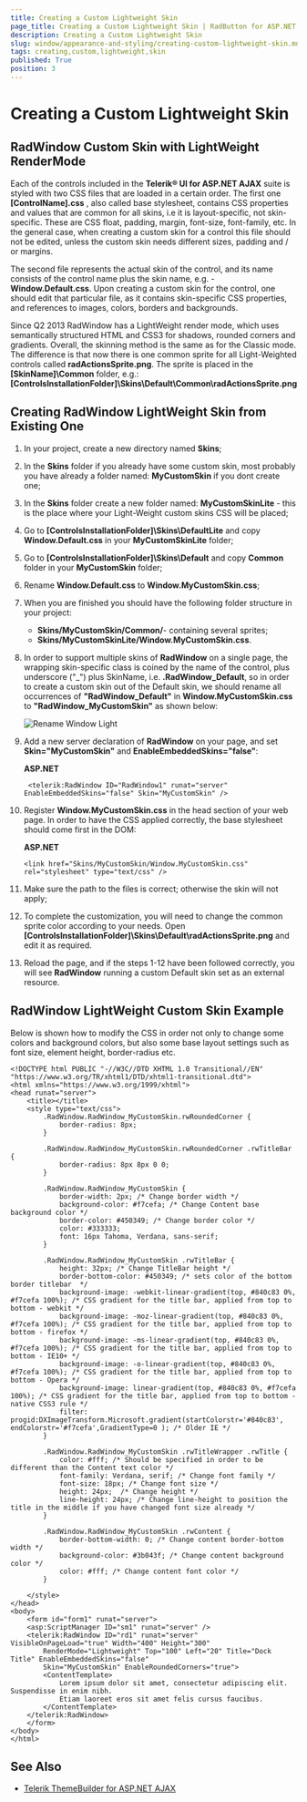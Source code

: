 ```yaml
---
title: Creating a Custom Lightweight Skin
page_title: Creating a Custom Lightweight Skin | RadButton for ASP.NET AJAX Documentation
description: Creating a Custom Lightweight Skin
slug: window/appearance-and-styling/creating-custom-lightweight-skin.md
tags: creating,custom,lightweight,skin
published: True
position: 3
---
```


# Creating a Custom Lightweight Skin

## RadWindow Custom Skin with LightWeight RenderMode

Each of the controls included in the **Telerik® UI for ASP.NET AJAX** suite is styled with two CSS files that are loaded in a certain order. The first one **[ControlName].css** , also called base stylesheet, contains CSS properties and values that are common for all skins, i.e it is layout-specific, not skin-specific. These are CSS float, padding, margin, font-size, font-family, etc. In the general case, when creating a custom skin for a control this file should not be edited, unless the custom skin needs different sizes, padding and / or margins. 

The second file represents the actual skin of the control, and its name consists of the control name plus the skin name, e.g. - **Window.Default.css**. Upon creating a custom skin for the control, one should edit that particular file, as it contains skin-specific CSS properties, and references to images, colors, borders and backgrounds. 

Since Q2 2013 RadWindow has a LightWeight render mode, which uses semantically structured HTML and CSS3 for shadows, rounded corners and gradients. Overall, the skinning method is the same as for the Classic mode. The difference is that now there is one common sprite for all Light-Weighted controls called **radActionsSprite.png**. The sprite is placed in the **[SkinName]\Common** folder, e.g.: **[ControlsInstallationFolder]\Skins\Default\Common\radActionsSprite.png**

## Creating RadWindow LightWeight Skin from Existing One

1. In your project, create a new directory named **Skins**; 

2. In the **Skins** folder if you already have some custom skin, most probably you have already a folder named: **MyCustomSkin** if you dont  create one; 

3. In the **Skins** folder create a new folder named: **MyCustomSkinLite** - this is the place where your Light-Weight custom skins CSS will be placed; 

4. Go to **[ControlsInstallationFolder]\Skins\DefaultLite** and copy **Window.Default.css** in your **MyCustomSkinLite** folder; 

5. Go to **[ControlsInstallationFolder]\Skins\Default** and copy **Common** folder in your **MyCustomSkin** folder; 

6. Rename **Window.Default.css** to **Window.MyCustomSkin.css**; 

7. When you are finished you should have the following folder structure in your project:
	* **Skins/MyCustomSkin/Common/**- containing several sprites; 
	* **Skins/MyCustomSkinLite/Window.MyCustomSkin.css**. 


8. In order to support multiple skins of **RadWindow** on a single page, the wrapping skin-specific class is coined by the name of the control, plus underscore ("_") plus SkinName, i.e. **.RadWindow_Default**, so in order to create a custom skin out of the Default skin, we should rename all occurrences of **"RadWindow_Default"** in **Window.MyCustomSkin.css** to **"RadWindow_MyCustomSkin"** as shown below: 

	![Rename Window Light](images/RenameWindowLight.png)

9. Add a new server declaration of **RadWindow** on your page, and set **Skin="MyCustomSkin"** and **EnableEmbeddedSkins="false"**: 

	**ASP.NET**
	
		<telerik:RadWindow ID="RadWindow1" runat="server"  EnableEmbeddedSkins="false" Skin="MyCustomSkin" />
		
10. Register **Window.MyCustomSkin.css** in the head section of your web page. In order to have the CSS applied correctly, the base stylesheet should come first in the DOM:

	**ASP.NET**
	
		<link href="Skins/MyCustomSkin/Window.MyCustomSkin.css" rel="stylesheet" type="text/css" />
		
1. Make sure the path to the files is correct; otherwise the skin will not apply;

2. To complete the customization, you will need to change the common sprite color according to your needs. Open **[ControlsInstallationFolder]\Skins\Default\radActionsSprite.png** and edit it as required. 

3. Reload the page, and if the steps 1-12 have been followed correctly, you will see **RadWindow** running a custom Default skin set as an external resource. 

## RadWindow LightWeight Custom Skin Example

Below is shown how to modify the CSS in order not only to change some colors and background colors, but also some base layout settings such as font size, element height, border-radius etc.

````ASP.NET
<!DOCTYPE html PUBLIC "-//W3C//DTD XHTML 1.0 Transitional//EN" "https://www.w3.org/TR/xhtml1/DTD/xhtml1-transitional.dtd">
<html xmlns="https://www.w3.org/1999/xhtml">
<head runat="server">
    <title></title>
    <style type="text/css">
        .RadWindow.RadWindow_MyCustomSkin.rwRoundedCorner {
            border-radius: 8px;
        }

        .RadWindow.RadWindow_MyCustomSkin.rwRoundedCorner .rwTitleBar {
            border-radius: 8px 8px 0 0;
        }

        .RadWindow.RadWindow_MyCustomSkin {
            border-width: 2px; /* Change border width */
            background-color: #f7cefa; /* Change Content base background color */
            border-color: #450349; /* Change border color */
            color: #333333;
            font: 16px Tahoma, Verdana, sans-serif;
        }

        .RadWindow.RadWindow_MyCustomSkin .rwTitleBar {
            height: 32px; /* Change TitleBar height */
            border-bottom-color: #450349; /* sets color of the bottom border titlebar  */
            background-image: -webkit-linear-gradient(top, #840c83 0%, #f7cefa 100%); /* CSS gradient for the title bar, applied from top to bottom - webkit */
            background-image: -moz-linear-gradient(top, #840c83 0%, #f7cefa 100%); /* CSS gradient for the title bar, applied from top to bottom - firefox */
            background-image: -ms-linear-gradient(top, #840c83 0%, #f7cefa 100%); /* CSS gradient for the title bar, applied from top to bottom - IE10+ */
            background-image: -o-linear-gradient(top, #840c83 0%, #f7cefa 100%); /* CSS gradient for the title bar, applied from top to bottom - Opera */
            background-image: linear-gradient(top, #840c83 0%, #f7cefa 100%); /* CSS gradient for the title bar, applied from top to bottom - native CSS3 rule */
            filter: progid:DXImageTransform.Microsoft.gradient(startColorstr='#840c83', endColorstr='#f7cefa',GradientType=0 ); /* Older IE */
        }

        .RadWindow.RadWindow_MyCustomSkin .rwTitleWrapper .rwTitle {
            color: #fff; /* Should be specified in order to be different than the Content text color */
            font-family: Verdana, serif; /* Change font family */
            font-size: 18px; /* Change font size */
            height: 24px;  /* Change height */
            line-height: 24px; /* Change line-height to position the title in the middle if you have changed font size already */
        }

        .RadWindow.RadWindow_MyCustomSkin .rwContent {
            border-bottom-width: 0; /* Change content border-bottom width */
            background-color: #3b043f; /* Change content background color */
            color: #fff; /* Change content font color */
        }

    </style>
</head>
<body>
    <form id="form1" runat="server">
    <asp:ScriptManager ID="sm1" runat="server" />
    <telerik:RadWindow ID="rd1" runat="server" VisibleOnPageLoad="true" Width="400" Height="300"
        RenderMode="Lightweight" Top="100" Left="20" Title="Dock Title" EnableEmbeddedSkins="false"
        Skin="MyCustomSkin" EnableRoundedCorners="true">
        <ContentTemplate>
            Lorem ipsum dolor sit amet, consectetur adipiscing elit. Suspendisse in enim nibh.
            Etiam laoreet eros sit amet felis cursus faucibus.
        </ContentTemplate>
    </telerik:RadWindow>
    </form>
</body>
</html>
````


## See Also

 * [Telerik ThemeBuilder for ASP.NET AJAX](https://themebuilder.telerik.com/)







